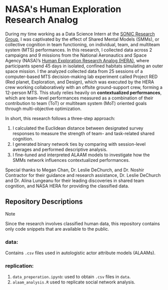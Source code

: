 # NASA's Human Exploration Research Analog
During my time working as a Data Science Intern at the [SONIC Research Group](https://sonic.northwestern.edu/), I was captivated by the effect of Shared Mental Models (SMMs), or collective cognition in team functioning, on individual, team, and multiteam system (MTS) performances. In this research, I collected data across 2 campaigns and 9 missions from the National Aeronautics and Space Agency (NASA)’s [Human Exploration Research Analog (HERA)](https://www.nasa.gov/mission/hera/), where participants spend 45 days in isolated, confined habitats simulating an outer space mission. I the analyzed collected data from 25 sessions of a computer-based MTS decision-making lab experiment called Project RED (Red planet, Exploration, and Design), which was executed by the HERA crew working collaboratively with an offsite ground-support crew, forming a 12-person MTS. This study relies heavily on **contextualized performances**, which are team-level performances measured as a combination of their contribution to team (ToT) or multiteam system (MoT) oriented goals through multi-objective optimization. 

In short, this research follows a three-step approach:
1. I calculated the Euclidean distance between designated survey responses to measure the strength of team- and task-related shared cognition.
2. I generated binary network ties by comparing with session-level averages and performed descriptive analysis.
3. I fine-tuned and interpreted ALAAM models to investigate how the SMMs network influences contextualized performances.

Special thanks to Megan Chan, Dr. Leslie DeChurch, and Dr. Noshir Contractor for their guidance and research assistance, Dr. Leslie DeChurch and Dr. Alina Lungeanu for their leading discoveries in shared team cognition, and NASA HERA for providing the classified data.

## Repository Descriptions

>[!NOTE]
>Since the research involves classified human data, this repository contains only code snippets that are available to the public.

### data:

Contains `.csv` files used in autologistic actor attribute models (ALAAMs).

### replication:

1. `data_preperation.ipynb`: used to obtain `.csv` files in `data`.
2. `alaam_analysis.R` used to replicate social network analysis.



